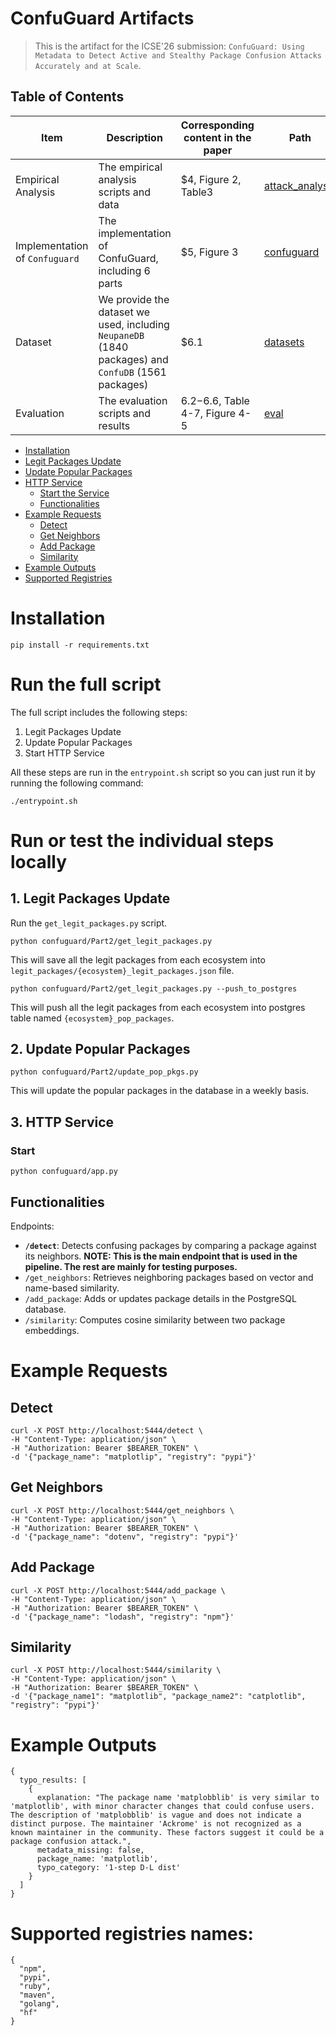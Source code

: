 # ConfuGuard Artifacts

> This is the artifact for the ICSE'26 submission: `ConfuGuard: Using Metadata to Detect Active and Stealthy Package Confusion Attacks Accurately and at Scale`.


## Table of Contents

| Item | Description | Corresponding content in the paper | Path |
|------|-------------|---------------------| ---------|
| Empirical Analysis | The empirical analysis scripts and data | $4, Figure 2, Table3| [attack_analysis](./attack_analysis) |
| Implementation of `Confuguard` | The implementation of ConfuGuard, including 6 parts | $5, Figure 3| [confuguard](./confuguard) |
| Dataset | We provide the dataset we used, including `NeupaneDB` (1840 packages) and `ConfuDB` (1561 packages)| $6.1| [datasets](./datasets) |
| Evaluation | The evaluation scripts and results | $6.2-$6.6, Table 4-7, Figure 4-5| [eval](./eval) |





- [Installation](#installation)
- [Legit Packages Update](#legit-packages-update)
- [Update Popular Packages](#update-popular-packages)
- [HTTP Service](#http-service)
  - [Start the Service](#start-the-service)
  - [Functionalities](#functionalities)
- [Example Requests](#example-requests)
  - [Detect](#detect)
  - [Get Neighbors](#get-neighbors)
  - [Add Package](#add-package)
  - [Similarity](#similarity)
- [Example Outputs](#example-outputs)
- [Supported Registries](#supported-registries)

# Installation

```
pip install -r requirements.txt
```


# Run the full script

The full script includes the following steps:

1. Legit Packages Update
2. Update Popular Packages
3. Start HTTP Service

All these steps are run in the `entrypoint.sh` script so you can just run it by running the following command:

```
./entrypoint.sh
```

# Run or test the individual steps locally

## 1. Legit Packages Update

Run the `get_legit_packages.py` script.

```
python confuguard/Part2/get_legit_packages.py
```

This will save all the legit packages from each ecosystem into `legit_packages/{ecosystem}_legit_packages.json` file.

```
python confuguard/Part2/get_legit_packages.py --push_to_postgres
```

This will push all the legit packages from each ecosystem into postgres table named `{ecosystem}_pop_packages`.

## 2. Update Popular Packages

```
python confuguard/Part2/update_pop_pkgs.py
```

This will update the popular packages in the database in a weekly basis.

## 3. HTTP Service

### Start

```
python confuguard/app.py
```

## Functionalities

Endpoints:

- **`/detect`**: Detects confusing packages by comparing a package against its neighbors. **NOTE: This is the main endpoint that is used in the pipeline. The rest are mainly for testing purposes.**
- `/get_neighbors`: Retrieves neighboring packages based on vector and name-based similarity.
- `/add_package`: Adds or updates package details in the PostgreSQL database.
- `/similarity`: Computes cosine similarity between two package embeddings.

# Example Requests

## Detect

```
curl -X POST http://localhost:5444/detect \
-H "Content-Type: application/json" \
-H "Authorization: Bearer $BEARER_TOKEN" \
-d '{"package_name": "matplotlip", "registry": "pypi"}'
```

## Get Neighbors

```
curl -X POST http://localhost:5444/get_neighbors \
-H "Content-Type: application/json" \
-H "Authorization: Bearer $BEARER_TOKEN" \
-d '{"package_name": "dotenv", "registry": "pypi"}'
```

## Add Package

```
curl -X POST http://localhost:5444/add_package \
-H "Content-Type: application/json" \
-H "Authorization: Bearer $BEARER_TOKEN" \
-d '{"package_name": "lodash", "registry": "npm"}'
```

## Similarity

```
curl -X POST http://localhost:5444/similarity \
-H "Content-Type: application/json" \
-H "Authorization: Bearer $BEARER_TOKEN" \
-d '{"package_name1": "matplotlib", "package_name2": "catplotlib", "registry": "pypi"}'
```

# Example Outputs

```
{
  typo_results: [
    {
      explanation: "The package name 'matplobblib' is very similar to 'matplotlib', with minor character changes that could confuse users. The description of 'matplobblib' is vague and does not indicate a distinct purpose. The maintainer 'Ackrome' is not recognized as a known maintainer in the community. These factors suggest it could be a package confusion attack.",
      metadata_missing: false,
      package_name: 'matplotlib',
      typo_category: '1-step D-L dist'
    }
  ]
}
```

# Supported registries names:

```
{
  "npm",
  "pypi",
  "ruby",
  "maven",
  "golang",
  "hf"
}
```

